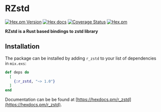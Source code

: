 # RZstd

[![Hex.pm Version](http://img.shields.io/hexpm/v/r_zstd.svg)](https://hex.pm/packages/r_zstd)
[![Hex docs](http://img.shields.io/badge/hex.pm-docs-green.svg?style=flat)](https://hexdocs.pm/r_zstd)
[![Coverage Status](https://coveralls.io/repos/github/sezaru/rzstd/badge.svg?branch=master)](https://coveralls.io/github/sezaru/rzstd?branch=master)
[![Hex.pm](https://img.shields.io/hexpm/dt/r_zstd.svg)](https://hex.pm/packages/r_zstd)

**RZstd is a Rust based bindings to zstd library**

## Installation

The package can be installed by adding `r_zstd` to your list of dependencies in `mix.exs`:

```elixir
def deps do
  [
    {:r_zstd, "~> 1.0"}
  ]
end
```

Documentation can be be found at [https://hexdocs.pm/r_zstd](https://hexdocs.pm/r_zstd).
